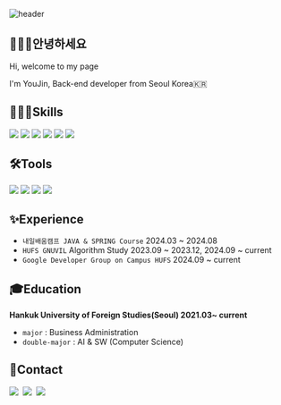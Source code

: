 ![header](https://capsule-render.vercel.app/api?type=venom&color=auto&height=300&section=header&text=Welcome%20to%20My%20Page&fontSize=90)
## 🙋🏻‍♀️안녕하세요
<p>Hi, welcome to my page</p>
<p>I'm YouJin, Back-end developer from Seoul Korea🇰🇷</p>

## 👩🏻‍💻Skills
<p>
<img src="https://img.shields.io/badge/Java-ED8B00?style=for-the-badge&logo=openjdk&logoColor=white">
 <img src="https://img.shields.io/badge/Python-3776AB?style=for-the-badge&logo=python&logoColor=white">
  <img src="https://img.shields.io/badge/Spring-6DB33F?style=for-the-badge&logo=spring&logoColor=white">
  <img src="https://img.shields.io/badge/MySQL-005C84?style=for-the-badge&logo=mysql&logoColor=white">
  <img src="https://img.shields.io/badge/redis-%23DD0031.svg?&style=for-the-badge&logo=redis&logoColor=white"/>
  <img src="https://img.shields.io/badge/Amazon_AWS-FF9900?style=for-the-badge&logo=amazonaws&logoColor=whit"/>
</p>

## 🛠️Tools
<p>
<img src="https://img.shields.io/badge/github-181717?style=for-the-badge&logo=github&logoColor=white"/>
<img src="https://img.shields.io/badge/notion-000000?style=for-the-badge&logo=notion&logoColor=white"/>
<img src="https://img.shields.io/badge/slack-4A154B?style=for-the-badge&logo=slack&logoColor=white"/>
<img src="https://img.shields.io/badge/IntelliJ-000000?style=for-the-badge&logo=IntelliJ IDEA&logoColor=white"/>
</p>

## ✨Experience

- `내일배움캠프 JAVA & SPRING Course` 2024.03 ~ 2024.08
- `HUFS GNUVIL` Algorithm Study 2023.09 ~ 2023.12, 2024.09 ~ current
- `Google Developer Group on Campus HUFS` 2024.09 ~ current

## 🎓Education
**<p>Hankuk University of Foreign Studies(Seoul) 2021.03~ current</p>**

- `major` : Business Administration
- `double-major` : AI & SW (Computer Science)

## 📱Contact
<p>
  <a href="https://velog.io/@chyj2108"><img src="https://img.shields.io/badge/Tech%20Blog-11B48A?style=flat-square&logo=Vimeo&logoColor=white&link=https://velog.io/@chyj2108"/></a>&nbsp
  <a href="https://www.instagram.com/eugene.yml/"><img src="https://img.shields.io/badge/Instagram-E4405F?style=flat-square&logo=Instagram&logoColor=white&link=https://www.instagram.com/eugene.yml/"/></a>&nbsp
  <a href="mailto:chmh3370@gmail.com"><img src="https://img.shields.io/badge/Gmail-d14836?style=flat-square&logo=Gmail&logoColor=white&link=chmh3370@gmail.com"/></a>

</p>
